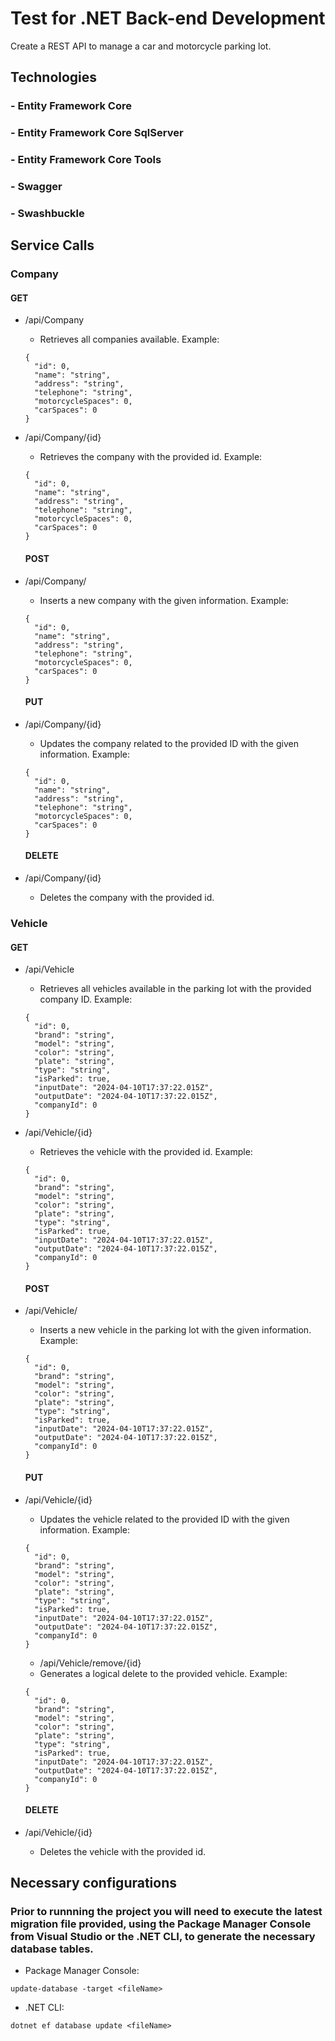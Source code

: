 # Test for .NET Back-end Development

Create a REST API to manage a car and motorcycle parking lot.

## Technologies

### - Entity Framework Core
### - Entity Framework Core SqlServer
### - Entity Framework Core Tools
### - Swagger
### - Swashbuckle

## Service Calls

### Company

#### GET
- /api/Company
  - Retrieves all companies available. 
  Example:
  ```
  {
    "id": 0,
    "name": "string",
    "address": "string",
    "telephone": "string",
    "motorcycleSpaces": 0,
    "carSpaces": 0
  }
  ```
- /api/Company/{id}
  - Retrieves the company with the provided id. 
  Example:
  ```
  {
    "id": 0,
    "name": "string",
    "address": "string",
    "telephone": "string",
    "motorcycleSpaces": 0,
    "carSpaces": 0
  }
  ```

  #### POST
- /api/Company/
  - Inserts a new company with the given information. 
  Example:
  ```
  {
    "id": 0,
    "name": "string",
    "address": "string",
    "telephone": "string",
    "motorcycleSpaces": 0,
    "carSpaces": 0
  }
  ```
  #### PUT
- /api/Company/{id}
  - Updates the company related to the provided ID with the given information. 
  Example:
  ```
  {
    "id": 0,
    "name": "string",
    "address": "string",
    "telephone": "string",
    "motorcycleSpaces": 0,
    "carSpaces": 0
  }
  ```
    #### DELETE
- /api/Company/{id}
  - Deletes the company with the provided id. 

### Vehicle

#### GET
- /api/Vehicle
  - Retrieves all vehicles available in the parking lot with the provided company ID. 
  Example:
  ```
  {
    "id": 0,
    "brand": "string",
    "model": "string",
    "color": "string",
    "plate": "string",
    "type": "string",
    "isParked": true,
    "inputDate": "2024-04-10T17:37:22.015Z",
    "outputDate": "2024-04-10T17:37:22.015Z",
    "companyId": 0
  }
  ```
- /api/Vehicle/{id}
  - Retrieves the vehicle with the provided id. 
  Example:
  ```
  {
    "id": 0,
    "brand": "string",
    "model": "string",
    "color": "string",
    "plate": "string",
    "type": "string",
    "isParked": true,
    "inputDate": "2024-04-10T17:37:22.015Z",
    "outputDate": "2024-04-10T17:37:22.015Z",
    "companyId": 0
  }
  ```

  #### POST
- /api/Vehicle/
  - Inserts a new vehicle in the parking lot with the given information. 
  Example:
  ```
  {
    "id": 0,
    "brand": "string",
    "model": "string",
    "color": "string",
    "plate": "string",
    "type": "string",
    "isParked": true,
    "inputDate": "2024-04-10T17:37:22.015Z",
    "outputDate": "2024-04-10T17:37:22.015Z",
    "companyId": 0
  }
  ```
  #### PUT
- /api/Vehicle/{id}
  - Updates the vehicle related to the provided ID with the given information. 
  Example:
  ```
  {
    "id": 0,
    "brand": "string",
    "model": "string",
    "color": "string",
    "plate": "string",
    "type": "string",
    "isParked": true,
    "inputDate": "2024-04-10T17:37:22.015Z",
    "outputDate": "2024-04-10T17:37:22.015Z",
    "companyId": 0
  }
  ```
  - /api/Vehicle/remove/{id}
  - Generates a logical delete to the provided vehicle. 
  Example:
  ```
  {
    "id": 0,
    "brand": "string",
    "model": "string",
    "color": "string",
    "plate": "string",
    "type": "string",
    "isParked": true,
    "inputDate": "2024-04-10T17:37:22.015Z",
    "outputDate": "2024-04-10T17:37:22.015Z",
    "companyId": 0
  }
  ```
    #### DELETE
- /api/Vehicle/{id}
  - Deletes the vehicle with the provided id.
 
## Necessary configurations
### Prior to runnning the project you will need to execute the latest migration file provided, using the Package Manager Console from Visual Studio or the .NET CLI, to generate the necessary database tables.
- Package Manager Console:
```
update-database -target <fileName>
```
- .NET CLI:
```
dotnet ef database update <fileName>
```
